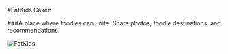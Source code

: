 #FatKids.Caken

###A place where foodies can unite. Share photos, foodie destinations, and recommendations.

![FatKids](http://i.imgur.com/4U0exYz.png)
